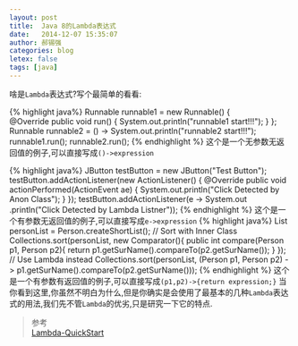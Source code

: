 ```yaml
---
layout: post
title:  Java 8的Lambda表达式
date:   2014-12-07 15:35:07
author: 郝锡强
categories: blog
letex: false
tags: [java]
---
```

啥是`Lambda`表达式?写个最简单的看看:

{% highlight java%}
Runnable runnable1 = new Runnable() {	
	@Override
	public void run() {
		System.out.println("runnable1 start!!!");
	}
};
Runnable runnable2 = () -> System.out.println("runnable2 start!!!");
runnable1.run();
runnable2.run();
{% endhighlight %}
这个是一个无参数无返回值的例子,可以直接写成`()->expression`
<!-- more -->
{% highlight java%}
JButton testButton = new JButton("Test Button");
testButton.addActionListener(new ActionListener() {
	@Override
	public void actionPerformed(ActionEvent ae) {
		System.out.println("Click Detected by Anon Class");
	}
});
testButton.addActionListener(e -> System.out
		.println("Click Detected by Lambda Listner"));
{% endhighlight %}
这个是一个有参数无返回值的例子,可以直接写成`e->expression`
{% highlight java%}
List<Person> personList = Person.createShortList();
// Sort with Inner Class
Collections.sort(personList, new Comparator<Person>(){
  public int compare(Person p1, Person p2){
    return p1.getSurName().compareTo(p2.getSurName());
  }
});
// Use Lambda instead
Collections.sort(personList, (Person p1, Person p2) -> p1.getSurName().compareTo(p2.getSurName()));
{% endhighlight %}
这个是一个有参数有返回值的例子,可以直接写成`(p1,p2)->{return expression;}`
当你看到这里,你虽然不明白为什么,但是你确实是会使用了最基本的几种`Lambda`表达式的用法,我们先不管`Lambda`的优劣,只是研究一下它的特点.

>参考<br />
[Lambda-QuickStart](http://www.oracle.com/webfolder/technetwork/tutorials/obe/java/Lambda-QuickStart/index.html)